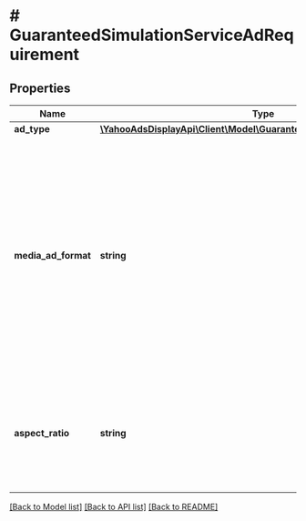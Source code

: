 # # GuaranteedSimulationServiceAdRequirement

## Properties

Name | Type | Description | Notes
------------ | ------------- | ------------- | -------------
**ad_type** | [**\YahooAdsDisplayApi\Client\Model\GuaranteedSimulationServiceAdType**](GuaranteedSimulationServiceAdType.md) |  | [optional]
**media_ad_format** | **string** | &lt;div lang&#x3D;\&quot;ja\&quot;&gt; メディアのフォーマットです。&lt;br&gt; ADD時、このフィールドは必須となります。&lt;br&gt; ※指定可能な値は、DictionaryServiceのgetMediaAdFormatで取得されるDictionaryServiceMediaAdFormatのadFormatフィールドをご確認ください。 &lt;/div&gt; &lt;div lang&#x3D;\&quot;en\&quot;&gt; Media format.&lt;br&gt; In ADD operation, this field will be required.&lt;br&gt; *Refer to the adFormat field of DictionaryServiceMediaAdFormat which can be obtained via getMediaAdFormat in DictionaryService, to check the values that can be specified in this field. &lt;/div&gt; | [optional]
**aspect_ratio** | **string** | &lt;div lang&#x3D;\&quot;ja\&quot;&gt; アスペクト比の種類です。&lt;br&gt; このフィールドは、レスポンスの際に返却されますが、リクエストの際には無視されます。 &lt;/div&gt; &lt;div lang&#x3D;\&quot;en\&quot;&gt; Aspect ratio type.&lt;br&gt; Although this field will be returned in the response, it will be ignored on input. &lt;/div&gt; | [optional]

[[Back to Model list]](../../README.md#models) [[Back to API list]](../../README.md#endpoints) [[Back to README]](../../README.md)
